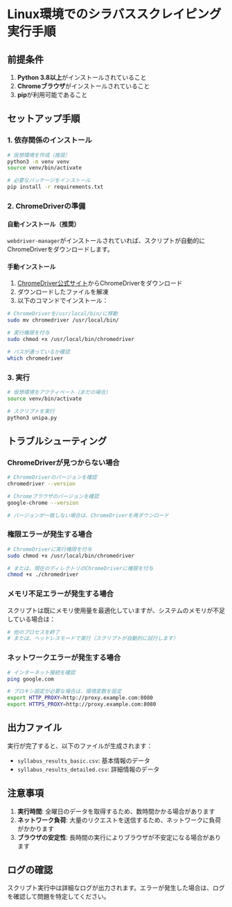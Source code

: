 # Linux環境でのシラバススクレイピング実行手順

## 前提条件

1. **Python 3.8以上**がインストールされていること
2. **Chromeブラウザ**がインストールされていること
3. **pip**が利用可能であること

## セットアップ手順

### 1. 依存関係のインストール

```bash
# 仮想環境を作成（推奨）
python3 -m venv venv
source venv/bin/activate

# 必要なパッケージをインストール
pip install -r requirements.txt
```

### 2. ChromeDriverの準備

#### 自動インストール（推奨）
`webdriver-manager`がインストールされていれば、スクリプトが自動的にChromeDriverをダウンロードします。

#### 手動インストール
1. [ChromeDriver公式サイト](https://chromedriver.chromium.org/)からChromeDriverをダウンロード
2. ダウンロードしたファイルを解凍
3. 以下のコマンドでインストール：

```bash
# ChromeDriverを/usr/local/bin/に移動
sudo mv chromedriver /usr/local/bin/

# 実行権限を付与
sudo chmod +x /usr/local/bin/chromedriver

# パスが通っているか確認
which chromedriver
```

### 3. 実行

```bash
# 仮想環境をアクティベート（まだの場合）
source venv/bin/activate

# スクリプトを実行
python3 unipa.py
```

## トラブルシューティング

### ChromeDriverが見つからない場合

```bash
# ChromeDriverのバージョンを確認
chromedriver --version

# Chromeブラウザのバージョンを確認
google-chrome --version

# バージョンが一致しない場合は、ChromeDriverを再ダウンロード
```

### 権限エラーが発生する場合

```bash
# ChromeDriverに実行権限を付与
sudo chmod +x /usr/local/bin/chromedriver

# または、現在のディレクトリのChromeDriverに権限を付与
chmod +x ./chromedriver
```

### メモリ不足エラーが発生する場合

スクリプトは既にメモリ使用量を最適化していますが、システムのメモリが不足している場合は：

```bash
# 他のプロセスを終了
# または、ヘッドレスモードで実行（スクリプトが自動的に試行します）
```

### ネットワークエラーが発生する場合

```bash
# インターネット接続を確認
ping google.com

# プロキシ設定が必要な場合は、環境変数を設定
export HTTP_PROXY=http://proxy.example.com:8080
export HTTPS_PROXY=http://proxy.example.com:8080
```

## 出力ファイル

実行が完了すると、以下のファイルが生成されます：

- `syllabus_results_basic.csv`: 基本情報のデータ
- `syllabus_results_detailed.csv`: 詳細情報のデータ

## 注意事項

1. **実行時間**: 全曜日のデータを取得するため、数時間かかる場合があります
2. **ネットワーク負荷**: 大量のリクエストを送信するため、ネットワークに負荷がかかります
3. **ブラウザの安定性**: 長時間の実行によりブラウザが不安定になる場合があります

## ログの確認

スクリプト実行中は詳細なログが出力されます。エラーが発生した場合は、ログを確認して問題を特定してください。 
